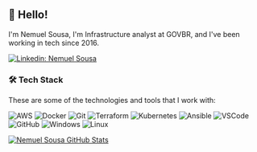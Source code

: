 ## 👋 Hello!

I'm Nemuel Sousa,  I'm Infrastructure analyst at GOVBR, and I've been working in tech since 2016.

[![Linkedin: Nemuel Sousa](https://img.shields.io/badge/-Linkedin-blue?style=flat-square&logo=Linkedin&logoColor=white&link=https://www.linkedin.com/in/nemuel-sousa/)](https://www.linkedin.com/in/nemuel-sousa/)

### 🛠 Tech Stack

These are some of the technologies and tools that I work with:

![AWS](https://img.shields.io/badge/Amazon_AWS-232F3E?style=flat-square&logo=amazon-aws&logoColor=white)
![Docker](https://img.shields.io/badge/-Docker-2496ED?style=flat-square&logo=docker&logoColor=white)
![Git](https://img.shields.io/badge/-Git-black?style=flat-square&logo=git)
![Terraform](https://img.shields.io/badge/terraform-%235835CC.svg?style=flat-square&logo=terraform&logoColor=white)
![Kubernetes](https://img.shields.io/badge/kubernetes-%23326ce5.svg?style=flat-square&logo=kubernetes&logoColor=white)
![Ansible](https://img.shields.io/badge/ansible-%231A1918.svg?style=flat-square&logo=ansible&logoColor=white)
![VSCode](https://img.shields.io/badge/-VSCode-007ACC?style=flat-square&logo=visual-studio-code&logoColor=white)
![GitHub](https://img.shields.io/badge/-GitHub-181717?style=flat-square&logo=github)
![Windows](https://img.shields.io/badge/Windows-017AD7?style=flat-square&logo=windows&logoColor=white)
![Linux](https://img.shields.io/badge/Linux-E34F26?style=flat-square&logo=linux&logoColor=black)

[![Nemuel Sousa GitHub Stats](https://github-readme-stats.vercel.app/api?username=nemuelsousa&show_icons=true&theme=dark)](https://github.com/nemuelsousa)
